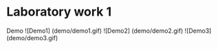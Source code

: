# Laboratory work 1

Demo
![Demo1] (demo/demo1.gif)
![Demo2] (demo/demo2.gif)
![Demo3] (demo/demo3.gif)

